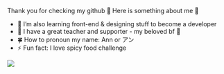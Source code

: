 Thank you for checking my github 👋 Here is something about me 🤔
- 🌱 I’m also learning front-end & designing stuff to become a developer
- 🧑 I have a great teacher and supporter - my beloved bf 🏹
- 🍀 How to pronoun my name: Ann or アン
- ⚡ Fun fact: I love spicy food challenge

<img src="https://github-readme-stats.vercel.app/api?username=ananana3112&&show_icons=true&title_color=ffffff&icon_color=bb2acf&text_color=daf7dc&bg_color=151515">
